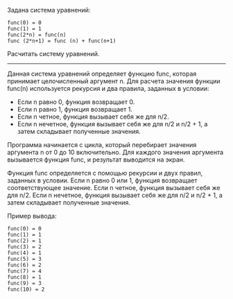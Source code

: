 Задана система уравнений:
~~~
func(0) = 0
func(1) = 1
func(2*n) = func(n)
func (2*n+1) = func (n) + func(n+1)
~~~

Расчитать систему уравнений.

---

Данная система уравнений определяет функцию func, которая принимает целочисленный аргумент n. Для расчета значения функции func(n) используется рекурсия и два правила, заданных в условии:

- Если n равно 0, функция возвращает 0.
- Если n равно 1, функция возвращает 1.
- Если n четное, функция вызывает себя же для n/2.
- Если n нечетное, функция вызывает себя же для n/2 и n/2 + 1, а затем складывает полученные значения.

Программа начинается с цикла, который перебирает значения аргумента n от 0 до 10 включительно. Для каждого значения аргумента вызывается функция func, и результат выводится на экран.

Функция func определяется с помощью рекурсии и двух правил, заданных в условии. Если n равно 0 или 1, функция возвращает соответствующее значение. Если n четное, функция вызывает себя же для n/2. Если n нечетное, функция вызывает себя же для n/2 и n/2 + 1, а затем складывает полученные значения.

Пример вывода:
~~~
func(0) = 0
func(1) = 1
func(2) = 1
func(3) = 2
func(4) = 1
func(5) = 3
func(6) = 2
func(7) = 4
func(8) = 1
func(9) = 3
func(10) = 2

~~~